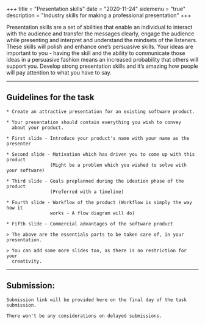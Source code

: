 +++
title = "Presentation skills"
date = "2020-11-24"
sidemenu = "true"
description = "Industry skills for making a professional presentation"
+++

Presentation skills are a set of abilities that enable an individual to interact with the audience and transfer the messages clearly, engage the audience while presenting and interpret and understand the mindsets of the listeners. These skills will polish and enhance one’s persuasive skills. Your ideas are important to you - having the skill and the ability to communicate those ideas in a persuasive fashion means an increased probability that others will support you. Develop strong presentation skills and it’s amazing how people will pay attention to what you have to say.

------
## Guidelines for the task

```
* Create an attractive presentation for an existing software product.  

* Your presentation should contain everything you wish to convey  
  about your product.  

* First slide - Introduce your product's name with your name as the presenter  

* Second slide - Motivation which has driven you to come up with this product  
                (Might be a problem which you wished to solve with your software)  

* Third slide - Goals preplanned during the ideation phase of the product   
                (Preferred with a timeline)  

* Fourth slide - Workflow of the product (Workflow is simply the way how it  
                works - A flow diagram will do)  

* Fifth slide - Commercial advantages of the software product  

> The above are the essentials parts to be taken care of, in your presentation.  

> You can add some more slides too, as there is no restriction for your  
  creativity.  
```
------

## Submission:

``````
Submission link will be provided here on the final day of the task submission.  

There won't be any considerations on delayed submissions.  
``````





